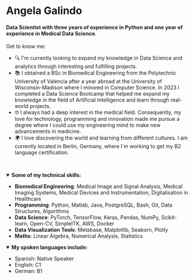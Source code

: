 # Angela Galindo

#### Data Scientist with three years of experience in Python and one year of experience in Medical Data Science.

Get to know me:

- 🔍 I'm currently looking to expand my knowledge in Data Science and analytics through interesting and fulfilling projects.
- 📚 I obtained a BSc in Biomedical Engineering from the Polytechnic University of Valencia after a year abroad at the University of Wisconsin-Madison where I minored in Computer Science. In 2023 I completed a Data Science Bootcamp that helped me expand my knowledge in the field of Artificial Intelligence and learn through real-world projects.
- 🤓 I always had a deep interest in the medical field. Consequently, my love for technology, programming and innovation made me pursue a degree where I could use my engineering mind to make new advancements in medicine.
- 🌍 I love discovering the world and learning from different cultures. I am currently located in Berlin, Germany, where I´m working to get my B2 language certification. 

<p>&nbsp;</p>
<details open>
  <summary><b>Some of my technical skills:</b></summary>
<ul>
  <li><b>Biomedical Engineering</b>: Medical Image and Signal Analysis, Medical Imaging Systems, Medical Devices and Instrumentation, Digitalisation in Healthcare</li>
   <li><b>Programming</b>: Python, Matlab, Java, PostgreSQL, Bash, Git, Data Structures, Algorithms</li>
  <li><b>Data Science</b>: PyTorch, TensorFlow, Keras, Pandas, NumPy, Scikit-learn, Open-CV, SimpleITK, AWS, Docker</li>
  <li><b>Data Visualization Tools</b>: Metabase, Matplotlib, Seaborn, Plotly</li>
  <li><b>Maths</b>: Linear Algebra, Numerical Analysis, Statistics</li>
</ul>
</details>

<details open>
  <summary><b>My spoken languages include:</b></summary>
<ul>
  <li>Spanish: Native Speaker</li>
  <li>English: C1</li>
  <li>German: B1</li>
</ul>
</details>

<!--
**angasan/angasan** is a ✨ _special_ ✨ repository because its `README.md` (this file) appears on your GitHub profile.

Here are some ideas to get you started:

- 🔭 I’m currently working on ...
- 🌱 I’m currently learning ...
- 👯 I’m looking to collaborate on ...
- 🤔 I’m looking for help with ...
- 💬 Ask me about ...
- 📫 How to reach me: ...
- 😄 Pronouns: ...
- ⚡ Fun fact: ...
-->
